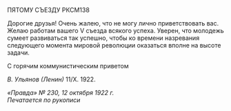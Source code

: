ПЯТОМУ СЪЕЗДУ РКСМ138

Дорогие друзья! Очень жалею, что не могу лично приветствовать вас. Желаю рабо­там вашего V съезда всякого успеха. Уверен, что молодежь сумеет развиваться так ус­пешно, чтобы ко времени назревания следующего момента мировой революции ока­заться вполне на высоте задачи.

С горячим коммунистическим приветом

_В. Ульянов (Ленин)_ 11/Х. 1922.

_«Правда» № 230, 12 октября 1922 г.                                                       Печатается по рукописи_